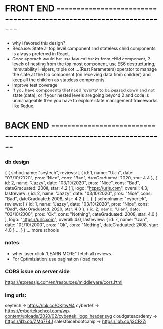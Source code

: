 
# FRONT END ------------------------------------------------------------------

- why i favored this design?
- Because: State at top level component and stateless child components is always preferred in React.
- Good apprach would be: use few callbacks from child component, 2 levels of nesting from the top most component,
    use  ES6 destructuring, Immutability Helpers, triple dot ...(Rest Parameters) operator to manage the state at the top component (on receiving data from children) and keep all the children as stateless components.
- improve test coverage
- If you have components that need 'events' to be passed down and not state (data), or if your nested levels are going beyond 2 and code is unmanageable then you have to explore state management frameworks like Redux. 




# BACK END ------------------------------------------------------------------

### db design 
{ 
    {
        schoolname: "seytech",
        reviews: [ 
            { id: 1, name: "Ulan", date: "03/10/2020", pros: "Nice", cons: "Bad", dateGraduated: 2020, star: 4.4 }, 
            { id: 2, name: "Jazzy", date: "03/10/2020", pros: "Nice", cons: "Bad", dateGraduated: 2008, star: 4.2 }
            ], 
        logo: "https://urls.com",
        overall: 4.3,
        lastreview: { id: 2, name: "Jazzy", date: "03/10/2020", pros: "Nice", cons: "Bad", dateGraduated: 2008, star: 4.2 } 
        ...
    },
        {
        schoolname: "cybertek",
        reviews: [ 
            { id: 1, name: "Jazzy", date: "03/10/2020", pros: "Nice", cons: "Bad", dateGraduated: 2020, star: 4.0 }, 
            { id: 2, name: "Ulan", date: "03/10/2000", pros: "Ok", cons: "Nothing", dateGraduated: 2008, star: 4.0 } 
            ], 
        logo: "https://urlc.com",
        overall: 4.0,
        lastreview: { id: 2, name: "Ulan", date: "03/10/2000", pros: "Ok", cons: "Nothing", dateGraduated: 2008, star: 4.0 } 
        ...
    }
}
    ...
    more schools
 
### notes:
- when user click "LEARN MORE" fetch all reviews.
- For Optimiziation: use pagination (load more)  


### CORS issue on server side:
https://expressjs.com/en/resources/middleware/cors.html


### img urls:
seytech -> https://ibb.co/CKjtwM4
cybertek -> https://cybertekschool.com/wp-content/uploads/2020/02/cybertek_logo_header.svg
cloudgateacademy -> https://ibb.co/ZMq7F4J
salesforcebootcamp -> https://ibb.co/j3CF2Zj